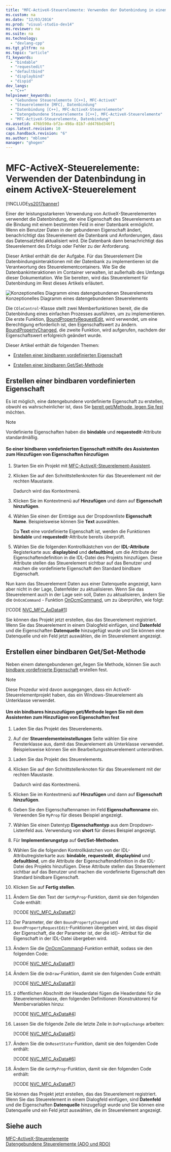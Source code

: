 ```yaml
---
title: "MFC-ActiveX-Steuerelemente: Verwenden der Datenbindung in einem ActiveX-Steuerelement"
ms.custom: na
ms.date: "12/03/2016"
ms.prod: "visual-studio-dev14"
ms.reviewer: na
ms.suite: na
ms.technology: 
  - "devlang-cpp"
ms.tgt_pltfrm: na
ms.topic: "article"
f1_keywords: 
  - "bindable"
  - "requestedit"
  - "defaultbind"
  - "displaybind"
  - "dispid"
dev_langs: 
  - "C++"
helpviewer_keywords: 
  - "Gebundene Steuerelemente [C++], MFC-ActiveX"
  - "Steuerelemente [MFC], Datenbindung"
  - "Datenbindung [C++], MFC-ActiveX-Steuerelemente"
  - "Datengebundene Steuerelemente [C++], MFC-ActiveX-Steuerelemente"
  - "MFC-ActiveX-Steuerelemente, Datenbindung"
ms.assetid: 476b590a-bf2a-498a-81b7-dd476bd346f1
caps.latest.revision: 10
caps.handback.revision: "6"
ms.author: "mblome"
manager: "ghogen"
---
```

# MFC-ActiveX-Steuerelemente: Verwenden der Datenbindung in einem ActiveX-Steuerelement
[!INCLUDE[vs2017banner](../assembler/inline/includes/vs2017banner.md)]

Einer der leistungsstarkeren Verwendung von ActiveX\-Steuerelementen verwendet die Datenbindung, der eine Eigenschaft des Steuerelements an die Bindung mit einem bestimmten Feld in einer Datenbank ermöglicht.  Wenn ein Benutzer Daten in der gebundenen Eigenschaft ändert, benachrichtigt das Steuerelement die Datenbank und Anforderungen, dass das Datensatzfeld aktualisiert wird.  Die Datenbank dann benachrichtigt das Steuerelement des Erfolgs oder Fehler zu der Anforderung.  
  
 Dieser Artikel enthält die der Aufgabe. Für das Steuerelement  Die Datenbindungsinteraktionen mit der Datenbank zu implementieren ist die Verantwortung des Steuerelementcontainers.  Wie Sie die Datenbankinteraktionen im Container verwalten, ist außerhalb des Umfangs dieser Dokumentation.  Wie Sie bereiten, wird das Steuerelement für Datenbindung im Rest dieses Artikels erläutert.  
  
 ![Konzeptionelles Diagramm eines datengebundenen Steuerelements](../mfc/media/vc374v1.png "vc374V1")  
Konzeptionelles Diagramm eines datengebundenen Steuerelements  
  
 Die `COleControl`\-Klasse stellt zwei Memberfunktionen bereit, die die Datenbindung eines einfachen Prozesses ausführen, um zu implementieren.  Die erste Funktion, [BoundPropertyRequestEdit](../Topic/COleControl::BoundPropertyRequestEdit.md), wird verwendet, um eine Berechtigung erforderlich ist, den Eigenschaftswert zu ändern.  [BoundPropertyChanged](../Topic/COleControl::BoundPropertyChanged.md), die zweite Funktion, wird aufgerufen, nachdem der Eigenschaftswert erfolgreich geändert wurde.  
  
 Dieser Artikel enthält die folgenden Themen:  
  
-   [Erstellen einer bindbaren vordefinierten Eigenschaft](#vchowcreatingbindablestockproperty)  
  
-   [Erstellen einer bindbaren Get\/Set\-Methode](#vchowcreatingbindablegetsetmethod)  
  
##  <a name="vchowcreatingbindablestockproperty"></a> Erstellen einer bindbaren vordefinierten Eigenschaft  
 Es ist möglich, eine datengebundene vordefinierte Eigenschaft zu erstellen, obwohl es wahrscheinlicher ist, dass Sie [bereit get\/Methode, legen Sie fest](#vchowcreatingbindablegetsetmethod) möchten.  
  
> [!NOTE]
>  Vordefinierte Eigenschaften haben die **bindable** und **requestedit**\-Attribute standardmäßig.  
  
#### So einer bindbaren vordefinierten Eigenschaft mithilfe des Assistenten zum Hinzufügen von Eigenschaften hinzufügen  
  
1.  Starten Sie ein Projekt mit [MFC\-ActiveX\-Steuerelement\-Assistent](../mfc/reference/mfc-activex-control-wizard.md).  
  
2.  Klicken Sie auf den Schnittstellenknoten für das Steuerelement mit der rechten Maustaste.  
  
     Dadurch wird das Kontextmenü.  
  
3.  Klicken Sie im Kontextmenü auf **Hinzufügen** und dann auf **Eigenschaft hinzufügen**.  
  
4.  Wählen Sie einen der Einträge aus der Dropdownliste **Eigenschaft Name**.  Beispielsweise können Sie **Text** auswählen.  
  
     Da **Text** eine vordefinierte Eigenschaft ist, werden die Funktionen **bindable** und **requestedit**\-Attribute bereits überprüft.  
  
5.  Wählen Sie die folgenden Kontrollkästchen von der **IDL\-Attribute** Registerkarte aus: **displaybind** und **defaultbind**, um die Attribute der Eigenschaftendefinition in die IDL\-Datei des Projekts hinzufügen.  Diese Attribute stellen das Steuerelement sichtbar auf das Benutzer und machen die vordefinierte Eigenschaft den Standard bindbare Eigenschaft.  
  
 Nun kann das Steuerelement Daten aus einer Datenquelle angezeigt, kann aber nicht in der Lage, Datenfelder zu aktualisieren.  Wenn Sie das Steuerelement auch in der Lage sein soll, Daten zu aktualisieren, ändern Sie die `OnOcmCommand` \- Funktion [OnOcmCommand](../mfc/mfc-activex-controls-subclassing-a-windows-control.md), um zu überprüfen, wie folgt:  
  
 [!CODE [NVC_MFC_AxData#1](../CodeSnippet/VS_Snippets_Cpp/NVC_MFC_AxData#1)]  
  
 Sie können das Projekt jetzt erstellen, das das Steuerelement registriert.  Wenn Sie das Steuerelement in einem Dialogfeld einfügen, sind **Datenfeld** und die Eigenschaften **Datenquelle** hinzugefügt wurde und Sie können eine Datenquelle und ein Feld jetzt auswählen, die im Steuerelement angezeigt.  
  
##  <a name="vchowcreatingbindablegetsetmethod"></a> Erstellen einer bindbaren Get\/Set\-Methode  
 Neben einem datengebundenen get,\/legen Sie Methode, können Sie auch [bindbare vordefinierte Eigenschaft](#vchowcreatingbindablestockproperty) erstellen fest.  
  
> [!NOTE]
>  Diese Prozedur wird davon ausgegangen, dass ein ActiveX\-Steuerelementprojekt haben, das ein Windows\-Steuerelement als Unterklasse verwendet.  
  
#### Um ein bindbares hinzuzufügen get\/Methode legen Sie mit dem Assistenten zum Hinzufügen von Eigenschaften fest  
  
1.  Laden Sie das Projekt des Steuerelements.  
  
2.  Auf der **Steuerelementeinstellungen** Seite wählen Sie eine Fensterklasse aus, damit das Steuerelement als Unterklasse verwendet.  Beispielsweise können Sie ein Bearbeitungssteuerelement unterordnen.  
  
3.  Laden Sie das Projekt des Steuerelements.  
  
4.  Klicken Sie auf den Schnittstellenknoten für das Steuerelement mit der rechten Maustaste.  
  
     Dadurch wird das Kontextmenü.  
  
5.  Klicken Sie im Kontextmenü auf **Hinzufügen** und dann auf **Eigenschaft hinzufügen**.  
  
6.  Geben Sie den Eigenschaftennamen im Feld **Eigenschaftenname** ein.  Verwenden Sie `MyProp` für dieses Beispiel angezeigt.  
  
7.  Wählen Sie einen Datentyp **Eigenschaftentyp** aus dem Dropdown\-Listenfeld aus.  Verwendung von **short** für dieses Beispiel angezeigt.  
  
8.  Für **Implementierungstyp** auf **Get\/Set\-Methoden**.  
  
9. Wählen Sie die folgenden Kontrollkästchen von der IDL\-Attributregisterkarte aus: **bindable**, **requestedit**, **displaybind** und **defaultbind**, um die Attribute der Eigenschaftendefinition in die IDL\-Datei des Projekts hinzufügen.  Diese Attribute stellen das Steuerelement sichtbar auf das Benutzer und machen die vordefinierte Eigenschaft den Standard bindbare Eigenschaft.  
  
10. Klicken Sie auf **Fertig stellen**.  
  
11. Ändern Sie den Text der `SetMyProp`\-Funktion, damit sie den folgenden Code enthält:  
  
     [!CODE [NVC_MFC_AxData#2](../CodeSnippet/VS_Snippets_Cpp/NVC_MFC_AxData#2)]  
  
12. Der Parameter, der den `BoundPropertyChanged` und `BoundPropertyRequestEdit`\-Funktionen übergeben wird, ist das dispid der Eigenschaft, die der Parameter ist, der die id\(\)\- Attribut für die Eigenschaft in der IDL\-Datei übergeben wird.  
  
13. Ändern Sie die [OnOcmCommand](../mfc/mfc-activex-controls-subclassing-a-windows-control.md)\-Funktion enthält, sodass sie den folgenden Code:  
  
     [!CODE [NVC_MFC_AxData#1](../CodeSnippet/VS_Snippets_Cpp/NVC_MFC_AxData#1)]  
  
14. Ändern Sie die `OnDraw`\-Funktion, damit sie den folgenden Code enthält:  
  
     [!CODE [NVC_MFC_AxData#3](../CodeSnippet/VS_Snippets_Cpp/NVC_MFC_AxData#3)]  
  
15. z öffentlichen Abschnitt der Headerdatei fügen die Headerdatei für die Steuerelementklasse, den folgenden Definitionen \(Konstruktoren\) für Membervariablen hinzu:  
  
     [!CODE [NVC_MFC_AxData#4](../CodeSnippet/VS_Snippets_Cpp/NVC_MFC_AxData#4)]  
  
16. Lassen Sie die folgende Zeile die letzte Zeile in `DoPropExchange` arbeiten:  
  
     [!CODE [NVC_MFC_AxData#5](../CodeSnippet/VS_Snippets_Cpp/NVC_MFC_AxData#5)]  
  
17. Ändern Sie die `OnResetState`\-Funktion, damit sie den folgenden Code enthält:  
  
     [!CODE [NVC_MFC_AxData#6](../CodeSnippet/VS_Snippets_Cpp/NVC_MFC_AxData#6)]  
  
18. Ändern Sie die `GetMyProp`\-Funktion, damit sie den folgenden Code enthält:  
  
     [!CODE [NVC_MFC_AxData#7](../CodeSnippet/VS_Snippets_Cpp/NVC_MFC_AxData#7)]  
  
 Sie können das Projekt jetzt erstellen, das das Steuerelement registriert.  Wenn Sie das Steuerelement in einem Dialogfeld einfügen, sind **Datenfeld** und die Eigenschaften **Datenquelle** hinzugefügt wurde und Sie können eine Datenquelle und ein Feld jetzt auswählen, die im Steuerelement angezeigt.  
  
## Siehe auch  
 [MFC\-ActiveX\-Steuerelemente](../mfc/mfc-activex-controls.md)   
 [Datengebundene Steuerelemente \(ADO und RDO\)](../data/ado-rdo/data-bound-controls-ado-and-rdo.md)